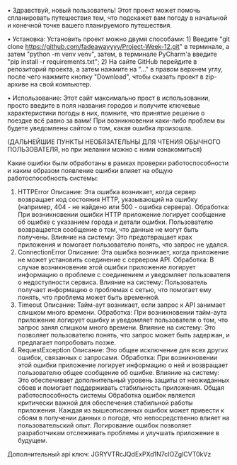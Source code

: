 • Здравствуй, новый пользователь! Этот проект может помочь спланировать путешествия тем, что подскажет вам погоду в начальной и конечной точке вашего планируемого путешествия.

• Установка:
    Установить проект можно двумя способами:
        1) Введите "git clone https://github.com/fadeawayyyy/Project-Week-12.git" в терминале, а затем "python -m venv venv", затем, в терминале PyCharm'a введите "pip install -r requirements.txt";
        2) На сайте GitHub перейдите в репозиторий проекта, а затем нажмите на "..." в правом верхнем углу, после чего нажмите кнопку "Download", чтобы сказать проект в zip-архиве на свой компьютер.

• Использование:
    Этот сайт максимально прост в использовании, просто введите в поля названия городов и получите ключевые характеристики погоды в них, помните, что принятие решение о поездке всё равно за вами!
    При возникновении каки-либо проблем вы будете уведомлены сайтом о том, какая ошибка произошла.



   (ДАЛЬНЕЙШИЕ ПУНКТЫ НЕОБЯЗАТЕЛЬНЫ ДЛЯ ЧТЕНИЯ ОБЫЧНОГО ПОЛЬЗОВАТЕЛЯ, но при желании можно с ними ознакомиться)



Какие ошибки были обработаны в рамках проверки работоспособности и каким образом появление ошибки влияет на общую работоспособность системы:
   1. HTTPError
   Описание: Эта ошибка возникает, когда сервер возвращает код состояния HTTP, указывающий на ошибку (например, 404 - не найдено или 500 - ошибка сервера).
   Обработка: При возникновении ошибки HTTP приложение логирует сообщение об ошибке с указанием города и детали ошибки. Пользователю возвращается сообщение о том, что данные не могут быть получены.
   Влияние на систему: Это предотвращает крах приложения и помогает пользователю понять, что запрос не удался.
   2. ConnectionError
   Описание: Эта ошибка возникает, когда приложение не может установить соединение с сервером API.
   Обработка: В случае возникновения этой ошибки приложение логирует информацию о проблеме с соединением и уведомляет пользователя о недоступности сервиса.
   Влияние на систему: Пользователь получает информацию о проблемах с сетью, что помогает ему понять, что проблема может быть временной.
   3. Timeout
   Описание: Тайм-аут возникает, если запрос к API занимает слишком много времени.
   Обработка: При возникновении тайм-аута приложение логирует ошибку и уведомляет пользователя о том, что запрос занял слишком много времени.
   Влияние на систему: Это позволяет пользователю понять, что запрос может быть задержан, и предлагает попробовать позже.
   4. RequestException
   Описание: Это общее исключение для всех других ошибок, связанных с запросами.
   Обработка: При возникновении этой ошибки приложение логирует информацию о ней и возвращает пользователю общее сообщение об ошибке.
   Влияние на систему: Это обеспечивает дополнительный уровень защиты от неожиданных сбоев и помогает поддерживать стабильность приложения.
   Общая работоспособность системы
   Обработка ошибок является критически важной для обеспечения стабильной работы приложения. Каждая из вышеописанных ошибок может привести к сбоям в получении данных о погоде, что непосредственно влияет на пользовательский опыт. Логирование ошибок позволяет разработчикам отслеживать проблемы и улучшать приложение в будущем.

Дополнительный api ключ: JGRYVTRcJQdExPXd1N7cIOZglCVT0kVz 
